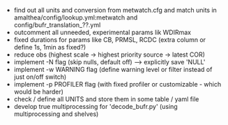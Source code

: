 - find out all units and conversion from metwatch.cfg and match units in amalthea/config/lookup.yml:metwatch and config/bufr\_translation_??.yml
- outcomment all unneeded, experimental params lik WDIRmax
- fixed durations for params like CB, PRMSL, RCDC (extra column or define 1s, 1min as fixed?)
- reduce obs (highest scale -> highest priority source -> latest COR)
- implement -N flag (skip nulls, default off) --> explicitly save 'NULL'
- implement -w WARNING flag (define warning level or filter instead of just on/off switch)
- implement -p PROFILER flag (with fixed profiler or customizable - which would be harder)
- check / define all UNITS and store them in some table / yaml file
- develop true multiprocessing for 'decode\_bufr.py' (using multiprocessing and shelves)
